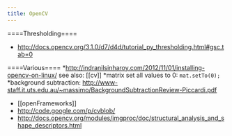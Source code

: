 ```yaml
---
title: OpenCV
---
```


====Thresholding====
* http://docs.opencv.org/3.1.0/d7/d4d/tutorial_py_thresholding.html#gsc.tab=0

====Various====
*http://indranilsinharoy.com/2012/11/01/installing-opencv-on-linux/
see also: [[cv]]
*matrix set all values to 0: ```mat.setTo(0);```
*background subtraction: http://www-staff.it.uts.edu.au/~massimo/BackgroundSubtractionReview-Piccardi.pdf
* [[openFrameworks]]
* http://code.google.com/p/cvblob/
* http://docs.opencv.org/modules/imgproc/doc/structural_analysis_and_shape_descriptors.html
